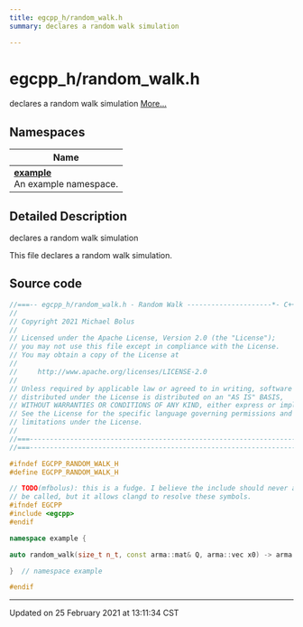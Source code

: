 ```yaml
---
title: egcpp_h/random_walk.h
summary: declares a random walk simulation 

---
```


# egcpp_h/random_walk.h

declares a random walk simulation  [More...](#detailed-description)

## Namespaces

| Name           |
| -------------- |
| **[example](/eg-cpp-library/namespaces/namespaceexample/)** <br>An example namespace.  |

## Detailed Description

declares a random walk simulation 

This file declares a random walk simulation. 




## Source code

```cpp
//===-- egcpp_h/random_walk.h - Random Walk ---------------------*- C++ -*-===//
//
// Copyright 2021 Michael Bolus
//
// Licensed under the Apache License, Version 2.0 (the "License");
// you may not use this file except in compliance with the License.
// You may obtain a copy of the License at
//
//     http://www.apache.org/licenses/LICENSE-2.0
//
// Unless required by applicable law or agreed to in writing, software
// distributed under the License is distributed on an "AS IS" BASIS,
// WITHOUT WARRANTIES OR CONDITIONS OF ANY KIND, either express or implied.
// See the License for the specific language governing permissions and
// limitations under the License.
//
//===----------------------------------------------------------------------===//
//===----------------------------------------------------------------------===//

#ifndef EGCPP_RANDOM_WALK_H
#define EGCPP_RANDOM_WALK_H

// TODO(mfbolus): this is a fudge. I believe the include should never actually
// be called, but it allows clangd to resolve these symbols.
#ifndef EGCPP
#include <egcpp>
#endif

namespace example {

auto random_walk(size_t n_t, const arma::mat& Q, arma::vec x0) -> arma::mat;

}  // namespace example

#endif
```


-------------------------------

Updated on 25 February 2021 at 13:11:34 CST
